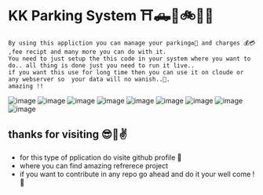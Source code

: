 # KK Parking System  ⛩️🛻🚗🚲🚌🚧

    By using this appliction you can manage your parking♻️🚚 and charges 💰💳 ,fee recipt and many more you can do with it.
    You need to just setup the this code in your system where you want to do.. all thing is done just you need to run it live..
    if you want this use for long time then you can use it on cloude or any webserver so  your data will no wanish..🤩.
    amazing !!


![image](https://user-images.githubusercontent.com/84271800/194747774-9aadadb1-87bc-4a9d-b9f8-b4700c4bb026.png)
![image](https://user-images.githubusercontent.com/84271800/194747880-ccdf2650-661e-4d38-bcbd-c818c882addf.png)
![image](https://user-images.githubusercontent.com/84271800/194747982-b187e1c0-3bec-4f76-a465-9c8c13395dd3.png)
![image](https://user-images.githubusercontent.com/84271800/194748103-a8244c39-f913-47f8-a8ab-1eab165ca31c.png)
![image](https://user-images.githubusercontent.com/84271800/194748119-5b1cd53b-ea05-4d62-937a-f40561f33267.png)
![image](https://user-images.githubusercontent.com/84271800/194748481-36338ff0-fde5-41b7-8193-3801abe7d127.png)
![image](https://user-images.githubusercontent.com/84271800/194748521-ac19c07d-494e-43c1-91d1-1ec79db11d7c.png)
![image](https://user-images.githubusercontent.com/84271800/194748626-d392732f-6e5f-43a6-9229-ccdcbedd1ab2.png)
![image](https://user-images.githubusercontent.com/84271800/194748661-dd131169-2843-4a59-a722-f61a0274aa41.png)


## thanks for visiting 😎🌟✌️
-  for this type of pplication do visite github profile 🤗
-  where you can find amazing refrerece project 
-  if you want to contribute in any repo go ahead  and do it your well come !🥳
